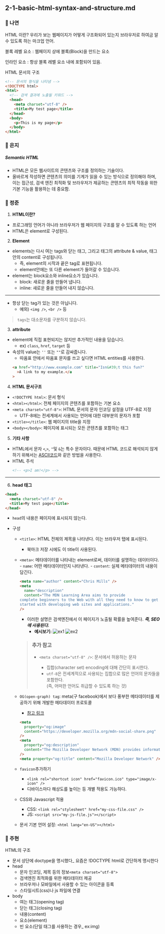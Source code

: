 ## 2-1-basic-html-syntax-and-structure.md

### 📝 나연

HTML 이란?
우리가 보는 웹페이지가 어떻게 구조화되어 있는지 브라우저로 하여금 알 수 있도록 하는 마크업 언어.

블록 레벨 요소 : 웹페이지 상에 블록(Block)을 만드는 요소

인라인 요소 : 항상 블록 레벨 요소 내에 포함되어 있음.

HTML 문서의 구조

```html
<!-- 문서의 형식을 나타냄 -->
<!DOCTYPE html>
<html>
  <!-- 검색 결과에 노출될 키워드 -->
  <head>
    <meta charset="utf-8" />
    <title>My test page</title>
  </head>
  <body>
    <p>This is my page</p>
  </body>
</html>
```

### 📝 은지
##### Semantic HTML
- HTML은 모든 웹사이트의 콘텐츠와 구조를 정의하는 기술이다.
- 올바르게 작성하면 콘텐츠의 의미를 기계가 읽을 수 있는 방식으로 정의해야 하며, 이는 접근성, 검색 엔진 최적화 및 브라우저가 제공하는 콘텐츠의 최적 작동을 위한 기본 기능을 활용하는 데 중요함.

### 📝 정준

1. **HTML이란?**

- 프로그래밍 언어가 아니라 브라우저가 웹 페이지의 구조를 알 수 있도록 하는 언어
- HTML은 element로 구성된다.

2. **Element**

- elements는 다시 여는 tags와 닫는 태그, 그리고 태그의 attribute & value, 태그 안의 content로 구성됩니다.
  - 즉, element의 시작과 끝은 tag로 표현됩니다.
  - element안에는 또 다른 element가 들어갈 수 있습니다.
- element는 block요소와 inline요소가 있습니다.
  - block: 새로운 줄을 만들어 냅니다.
  - inline: 새로운 줄을 만들어 내지 않습니다.

---

- 항상 닫는 tag가 있는 것은 아닙니다.
  - 예외) `<img />`, `<br />` 등

> `tags`는 대소문자를 구분하지 않습니다.

3. **attribute**

- element에 직접 표현되지는 않지만 추가적인 내용을 담습니다.
  - ex) `class`, `href`, `target` 등
- 속성의 value는 `''` 또는 `""`로 감싸줍니다.
  - 따옴표 안에서 따옴표 문자를 쓰고 싶다면 HTML entities를 사용한다.
  ```html
  <a href="http://www.example.com" title="Isn&#39;t this fun?"
    >A link to my example.</a
  >
  ```

4. **HTML 문서구조**

- `<!DOCTYPE html>`: 문서 형식
- `<html></html>`: 전체 페이지의 콘텐츠를 포함하는 기본 요소
- `<meta charset="utf-8">`: HTML 문서의 문자 인코딩 설정을 UTF-8로 지정
  - UTF-8에는 전세계에서 사용되는 언어에 대한 대부분의 문자가 포함
- `<title></title>`: 웹 페이지의 title을 지정
- `<body></body>`: 페이지에 표시되는 모든 콘텐츠를 포함하는 태그

5. **기타 사항**

- HTML에서 문자 `<`,`>`, `"`및 `&`는 특수 문자이다. 때문에 HTML 코드로 해석되지 않게 하기 위해서는 [ASCII코드](https://en.wikipedia.org/wiki/List_of_XML_and_HTML_character_entity_references)와 같은 방법을 사용한다.
- HTML 주석
  ```html
  <!-- <p>I am!</p> -->
  ```

---

6. **head 태그**

```html
<head>
  <meta charset="utf-8" />
  <title>My test page</title>
</head>
```

- `head`의 내용은 페이지에 표시되지 않는다.
- 구성

  - `<title>`: HTML 전체의 제목을 나타낸다. 이는 브라우저 탭에 표시된다.
    - 북마크 저장 시에도 이 title이 사용된다.
  - `<meta>`: 메타데이터를 나타내는 element로써, 데이터를 설명하는 데이터이다. - `name`: 어떤 메타데이터인지 나타낸다. - `content`: 실제 메타데이터의 내용이 담긴다.

    ```html
    <meta name="author" content="Chris Mills" />
    <meta
      name="description"
      content="The MDN Learning Area aims to provide
    complete beginners to the Web with all they need to know to get
    started with developing web sites and applications."
    />
    ```

    - 이러한 설명은 검색엔진에서 이 페이지가 노출될 확률을 높여준다. _**즉, SEO에 사용된다.**_
      - **예시보기:**
        ![ex1](https://github.com/Front-Play/mdn-fe-curriculum/assets/96231175/475d1d2a-5d7c-41e4-8925-daf01fa9f0e1)
        ![ex2](https://github.com/Front-Play/mdn-fe-curriculum/assets/96231175/f73d40f8-17a3-452f-a3d2-d8b09504d3aa)

    > ### 추가 참고
    >
    > - `<meta charset="utf-8" />`: 문서에서 허용하는 문자
    >
    >   - 집합(character set) encoding에 대해 간단히 표시한다.
    >   - `utf-8`은 전세계적으로 사용되는 집합으로 많은 언어의 문자들을 포함한다.  
    >     (즉, 어떠한 언어도 취급할 수 있도록 하는 것)

  - `OG(open-graph) tag`: meta(구 facebook)에서 보다 풍부한 메타데이터를 제공하기 위해 개발한 메타데이터 프로토콜

    - [참고 링크](https://ogp.me/)

    ```html
    <meta
      property="og:image"
      content="https://developer.mozilla.org/mdn-social-share.png"
    />
    <meta
      property="og:description"
      content="The Mozilla Developer Network (MDN) provides information about Open Web technologies including HTML, CSS, and APIs for both Web sites and HTML5 Apps. It also documents Mozilla products, like Firefox OS."
    />
    <meta property="og:title" content="Mozilla Developer Network" />
    ```

  - `favicon`추가하기

    - `<link rel="shortcut icon" href="favicon.ico" type="image/x-icon" />`
    - 디바이스마다 해상도를 높이는 등 개별 적용도 가능하다.

  - CSS와 Javascript 적용

    - CSS: `<link rel="stylesheet" href="my-css-file.css" />`
    - JS: `<script src="my-js-file.js"></script>`

  - 문서 기본 언어 설정: `<html lang="en-US"></html>`

### 📝 주현

HTML의 구조

- 문서 상단에 doctype을 명시했다\_ 요즘은 !DOCTYPE html로 간단하게 명시한다
- head
  - 문자 인코딩, 제목 등의 정보`<meta charset="utf-8">`
  - 검색엔친 최적화를 위한 메타데이터 제공
  - 브라우저나 모바일에서 사용할 수 있는 아이콘을 등록
  - 스타일시트(css)나 js 파일에 연결
- body
  - 여는 태그(opening tag)
  - 닫는 태그(closing tag)
  - 내용(content)
  - 요소(element)
  - 빈 요소(단일 태그를 사용하는 경우\_ ex:img)
